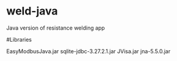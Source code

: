 # weld-java
Java version of resistance welding app

#Libraries

EasyModbusJava.jar
sqlite-jdbc-3.27.2.1.jar
JVisa.jar
jna-5.5.0.jar
